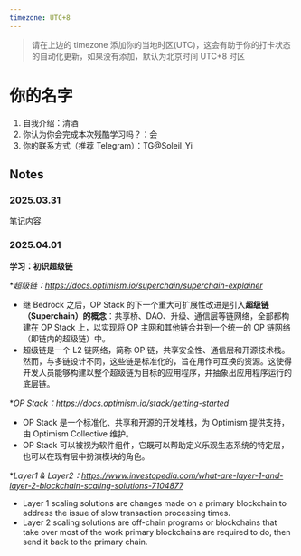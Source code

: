 ```yaml
---
timezone: UTC+8
---
```


> 请在上边的 timezone 添加你的当地时区(UTC)，这会有助于你的打卡状态的自动化更新，如果没有添加，默认为北京时间 UTC+8 时区


# 你的名字

1. 自我介绍：清酒
2. 你认为你会完成本次残酷学习吗？：会
3. 你的联系方式（推荐 Telegram）：TG@Soleil_Yi

## Notes

<!-- Content_START -->

### 2025.03.31

笔记内容

### 2025.04.01
**学习：初识超级链**

**超级链：https://docs.optimism.io/superchain/superchain-explainer*
- 继 Bedrock 之后，OP Stack 的下一个重大可扩展性改进是引入**超级链（Superchain）的概念**：共享桥、DAO、升级、通信层等链网络，全部都构建在 OP Stack 上，以实现将 OP 主网和其他链合并到一个统一的 OP 链网络（即链内的超级链）中。
- 超级链是一个 L2 链网络，简称 OP 链，共享安全性、通信层和开源技术栈。然而，与多链设计不同，这些链是标准化的，旨在用作可互换的资源。这使得开发人员能够构建以整个超级链为目标的应用程序，并抽象出应用程序运行的底层链。

**OP Stack：https://docs.optimism.io/stack/getting-started*
- OP Stack 是一个标准化、共享和开源的开发堆栈，为 Optimism 提供支持，由 Optimism Collective 维护。
- OP Stack 可以被视为软件组件，它既可以帮助定义乐观生态系统的特定层，也可以在现有层中扮演模块的角色。

**Layer1 & Layer2：https://www.investopedia.com/what-are-layer-1-and-layer-2-blockchain-scaling-solutions-7104877*
- Layer 1 scaling solutions are changes made on a primary blockchain to address the issue of slow transaction processing times.
- Layer 2 scaling solutions are off-chain programs or blockchains that take over most of the work primary blockchains are required to do, then send it back to the primary chain.
<!-- Content_END -->
